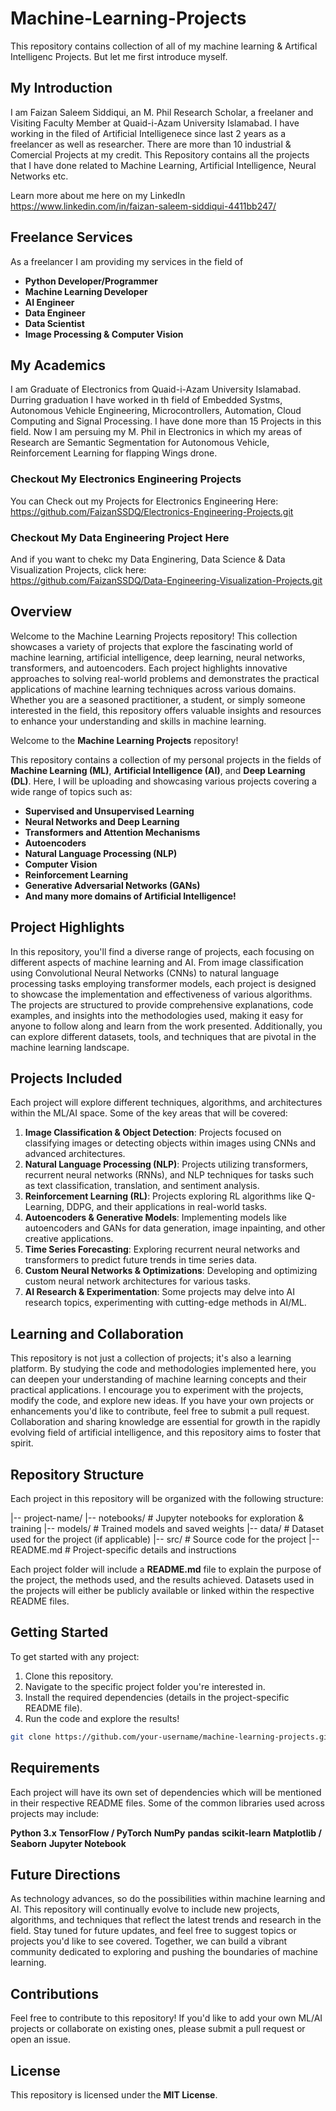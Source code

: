 # Machine-Learning-Projects
This repository contains collection of all of my machine learning & Artifical Intelligenc Projects. But let me first introduce myself.

## **My Introduction**
I am Faizan Saleem Siddiqui, an M. Phil Research Scholar, a freelaner and  Visiting Faculty Member at Quaid-i-Azam University Islamabad. I have working in the filed of Artificial Intelligenece since last 2 years as a freelancer as well as researcher. There are more than 10 industrial & Comercial Projects at my credit.
This Repository contains all the projects that I have done related to Machine Learning, Artificial Intelligence, Neural Networks etc. 

Learn more about me here on my LinkedIn
<br>
https://www.linkedin.com/in/faizan-saleem-siddiqui-4411bb247/


## **Freelance Services**
As a freelancer I am providing my services in the field of
- **Python Developer/Programmer**
- **Machine Learning Developer**
- **AI Engineer**
- **Data Engineer**
- **Data Scientist**
- **Image Processing & Computer Vision**

## **My Academics**
I am Graduate of Electronics from Quaid-i-Azam University Islamabad. Durring graduation I have worked in th field of Embedded Systms, Autonomous Vehicle Engineering, Microcontrollers, Automation, Cloud Computing and Signal Processing. I have done more than 15 Projects in this field. 
Now I am persuing my M. Phil in Electronics in which my areas of Research are Semantic Segmentation for Autonomous Vehicle, Reinforcement Learning for flapping Wings drone.

### **Checkout My Electronics Engineering Projects**
You can Check out my Projects for Electronics Engineering Here:
<br>
https://github.com/FaizanSSDQ/Electronics-Engineering-Projects.git

### **Checkout My Data Engineering Project Here**
And if you want to chekc my Data Enginering, Data Science & Data Visualization Projects, click here:
<br>
https://github.com/FaizanSSDQ/Data-Engineering-Visualization-Projects.git




## Overview
Welcome to the Machine Learning Projects repository! This collection showcases a variety of projects that explore the fascinating world of machine learning, artificial intelligence, deep learning, neural networks, transformers, and autoencoders. Each project highlights innovative approaches to solving real-world problems and demonstrates the practical applications of machine learning techniques across various domains. Whether you are a seasoned practitioner, a student, or simply someone interested in the field, this repository offers valuable insights and resources to enhance your understanding and skills in machine learning.


Welcome to the **Machine Learning Projects** repository! 

This repository contains a collection of my personal projects in the fields of **Machine Learning (ML)**, **Artificial Intelligence (AI)**, and **Deep Learning (DL)**. Here, I will be uploading and showcasing various projects covering a wide range of topics such as:

- **Supervised and Unsupervised Learning**
- **Neural Networks and Deep Learning**
- **Transformers and Attention Mechanisms**
- **Autoencoders**
- **Natural Language Processing (NLP)**
- **Computer Vision**
- **Reinforcement Learning**
- **Generative Adversarial Networks (GANs)**
- **And many more domains of Artificial Intelligence!**

## Project Highlights
In this repository, you'll find a diverse range of projects, each focusing on different aspects of machine learning and AI. From image classification using Convolutional Neural Networks (CNNs) to natural language processing tasks employing transformer models, each project is designed to showcase the implementation and effectiveness of various algorithms. The projects are structured to provide comprehensive explanations, code examples, and insights into the methodologies used, making it easy for anyone to follow along and learn from the work presented. Additionally, you can explore different datasets, tools, and techniques that are pivotal in the machine learning landscape.

## Projects Included

Each project will explore different techniques, algorithms, and architectures within the ML/AI space. Some of the key areas that will be covered:

1. **Image Classification & Object Detection**: Projects focused on classifying images or detecting objects within images using CNNs and advanced architectures.
2. **Natural Language Processing (NLP)**: Projects utilizing transformers, recurrent neural networks (RNNs), and NLP techniques for tasks such as text classification, translation, and sentiment analysis.
3. **Reinforcement Learning (RL)**: Projects exploring RL algorithms like Q-Learning, DDPG, and their applications in real-world tasks.
4. **Autoencoders & Generative Models**: Implementing models like autoencoders and GANs for data generation, image inpainting, and other creative applications.
5. **Time Series Forecasting**: Exploring recurrent neural networks and transformers to predict future trends in time series data.
6. **Custom Neural Networks & Optimizations**: Developing and optimizing custom neural network architectures for various tasks.
7. **AI Research & Experimentation**: Some projects may delve into AI research topics, experimenting with cutting-edge methods in AI/ML.

## Learning and Collaboration
This repository is not just a collection of projects; it's also a learning platform. By studying the code and methodologies implemented here, you can deepen your understanding of machine learning concepts and their practical applications. I encourage you to experiment with the projects, modify the code, and explore new ideas. If you have your own projects or enhancements you'd like to contribute, feel free to submit a pull request. Collaboration and sharing knowledge are essential for growth in the rapidly evolving field of artificial intelligence, and this repository aims to foster that spirit.

## Repository Structure

Each project in this repository will be organized with the following structure:


|-- project-name/ 
    |-- notebooks/ # Jupyter notebooks for exploration & training |-- models/ # Trained models and saved weights |-- data/ # Dataset used for the project (if applicable) |-- src/ # Source code for the project |-- README.md # Project-specific details and instructions


Each project folder will include a **README.md** file to explain the purpose of the project, the methods used, and the results achieved. Datasets used in the projects will either be publicly available or linked within the respective README files.

## Getting Started

To get started with any project:

1. Clone this repository.
2. Navigate to the specific project folder you're interested in.
3. Install the required dependencies (details in the project-specific README file).
4. Run the code and explore the results!

```bash
git clone https://github.com/your-username/machine-learning-projects.git
```
## Requirements
Each project will have its own set of dependencies which will be mentioned in their respective README files. Some of the common libraries used across projects may include:

**Python 3.x**
**TensorFlow / PyTorch**
**NumPy**
**pandas**
**scikit-learn**
**Matplotlib / Seaborn**
**Jupyter Notebook**



## Future Directions
As technology advances, so do the possibilities within machine learning and AI. This repository will continually evolve to include new projects, algorithms, and techniques that reflect the latest trends and research in the field. Stay tuned for future updates, and feel free to suggest topics or projects you'd like to see covered. Together, we can build a vibrant community dedicated to exploring and pushing the boundaries of machine learning.


## Contributions

Feel free to contribute to this repository! If you'd like to add your own ML/AI projects or collaborate on existing ones, please submit a pull request or open an issue.

## License

This repository is licensed under the **MIT License**.


